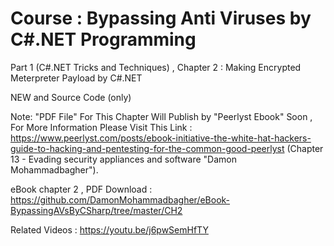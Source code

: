 # Course : Bypassing Anti Viruses by C#.NET Programming

Part 1 (C#.NET Tricks and Techniques) , Chapter 2 : Making Encrypted Meterpreter Payload by C#.NET

NEW and Source Code (only)

Note: "PDF File" For This Chapter Will Publish by "Peerlyst Ebook" Soon , For More Information Please Visit This Link : https://www.peerlyst.com/posts/ebook-initiative-the-white-hat-hackers-guide-to-hacking-and-pentesting-for-the-common-good-peerlyst (Chapter 13 - Evading security appliances and software "Damon Mohammadbagher").


eBook chapter 2 , PDF Download : https://github.com/DamonMohammadbagher/eBook-BypassingAVsByCSharp/tree/master/CH2

Related Videos : https://youtu.be/j6pwSemHfTY




